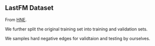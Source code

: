 ## LastFM Dataset

From [HNE](https://github.com/yangji9181/HNE).

We further split the original training set into training and validation sets.

We samples hard negative edges for validtaion and testing by ourselves.
